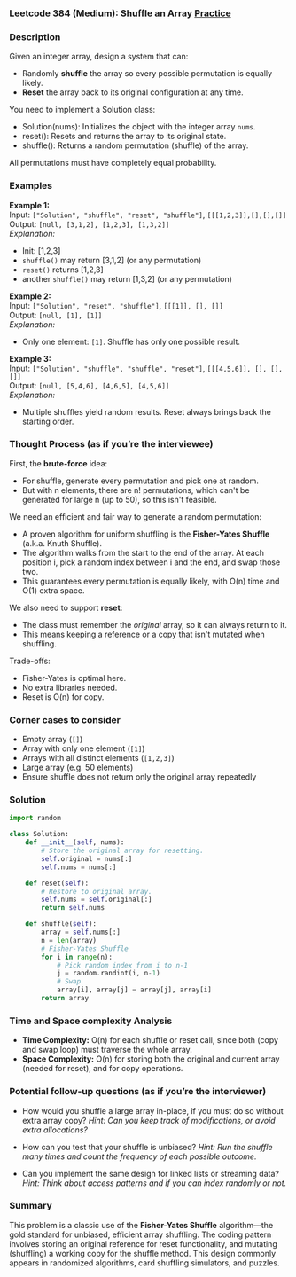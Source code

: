 ### Leetcode 384 (Medium): Shuffle an Array [Practice](https://leetcode.com/problems/shuffle-an-array)

### Description  
Given an integer array, design a system that can:
- Randomly **shuffle** the array so every possible permutation is equally likely.
- **Reset** the array back to its original configuration at any time.

You need to implement a Solution class:
- Solution(nums): Initializes the object with the integer array `nums`.
- reset(): Resets and returns the array to its original state.
- shuffle(): Returns a random permutation (shuffle) of the array.

All permutations must have completely equal probability.

### Examples  

**Example 1:**  
Input: `["Solution", "shuffle", "reset", "shuffle"]`, `[[[1,2,3]],[],[],[]]`  
Output: `[null, [3,1,2], [1,2,3], [1,3,2]]`  
*Explanation:*
- Init: [1,2,3]
- `shuffle()` may return [3,1,2] (or any permutation)
- `reset()` returns [1,2,3]
- another `shuffle()` may return [1,3,2] (or any permutation)

**Example 2:**  
Input: `["Solution", "reset", "shuffle"]`, `[[[1]], [], []]`  
Output: `[null, [1], [1]]`  
*Explanation:*
- Only one element: `[1]`. Shuffle has only one possible result.

**Example 3:**  
Input: `["Solution", "shuffle", "shuffle", "reset"]`, `[[[4,5,6]], [], [], []]`  
Output: `[null, [5,4,6], [4,6,5], [4,5,6]]`  
*Explanation:*
- Multiple shuffles yield random results. Reset always brings back the starting order.

### Thought Process (as if you’re the interviewee)  

First, the **brute-force** idea:  
- For shuffle, generate every permutation and pick one at random.  
- But with n elements, there are n! permutations, which can't be generated for large n (up to 50), so this isn't feasible.

We need an efficient and fair way to generate a random permutation:
- A proven algorithm for uniform shuffling is the **Fisher-Yates Shuffle** (a.k.a. Knuth Shuffle).
- The algorithm walks from the start to the end of the array. At each position i, pick a random index between i and the end, and swap those two.  
- This guarantees every permutation is equally likely, with O(n) time and O(1) extra space.

We also need to support **reset**:  
- The class must remember the _original_ array, so it can always return to it.
- This means keeping a reference or a copy that isn't mutated when shuffling.

Trade-offs:  
- Fisher-Yates is optimal here.  
- No extra libraries needed.
- Reset is O(n) for copy.

### Corner cases to consider  
- Empty array (`[]`)
- Array with only one element (`[1]`)
- Arrays with all distinct elements (`[1,2,3]`)
- Large array (e.g. 50 elements)
- Ensure shuffle does not return only the original array repeatedly

### Solution

```python
import random

class Solution:
    def __init__(self, nums):
        # Store the original array for resetting.
        self.original = nums[:]
        self.nums = nums[:]

    def reset(self):
        # Restore to original array.
        self.nums = self.original[:]
        return self.nums

    def shuffle(self):
        array = self.nums[:]
        n = len(array)
        # Fisher-Yates Shuffle
        for i in range(n):
            # Pick random index from i to n-1
            j = random.randint(i, n-1)
            # Swap
            array[i], array[j] = array[j], array[i]
        return array
```

### Time and Space complexity Analysis  

- **Time Complexity:** O(n) for each shuffle or reset call, since both (copy and swap loop) must traverse the whole array.
- **Space Complexity:** O(n) for storing both the original and current array (needed for reset), and for copy operations.

### Potential follow-up questions (as if you’re the interviewer)  

- How would you shuffle a large array in-place, if you must do so without extra array copy?
  *Hint: Can you keep track of modifications, or avoid extra allocations?*

- How can you test that your shuffle is unbiased?
  *Hint: Run the shuffle many times and count the frequency of each possible outcome.*

- Can you implement the same design for linked lists or streaming data?
  *Hint: Think about access patterns and if you can index randomly or not.*

### Summary

This problem is a classic use of the **Fisher-Yates Shuffle** algorithm—the gold standard for unbiased, efficient array shuffling. The coding pattern involves storing an original reference for reset functionality, and mutating (shuffling) a working copy for the shuffle method. This design commonly appears in randomized algorithms, card shuffling simulators, and puzzles.